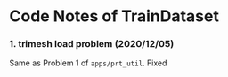 # Code Notes of TrainDataset

### 1. trimesh load problem (2020/12/05)

Same as Problem 1 of `apps/prt_util`. Fixed
